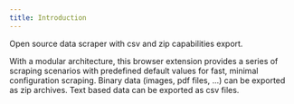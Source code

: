 ```yaml
---
title: Introduction
---
```

<p>
	Open source data scraper with csv and zip capabilities export.
</p>

<p>
	With a modular architecture, this browser extension provides a series of scraping scenarios with predefined default values for fast, minimal configuration scraping. Binary data (images, pdf files, ...) can be exported as zip archives. Text based data can be exported as csv files. 
</p>